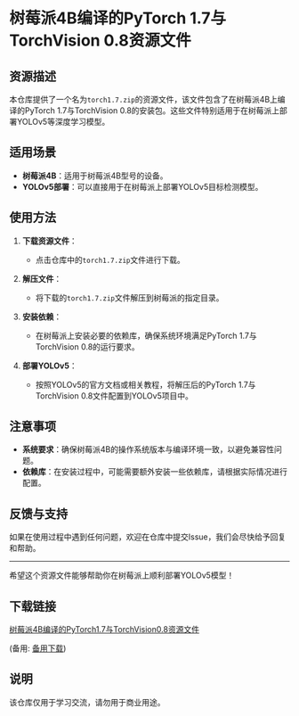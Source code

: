 # 树莓派4B编译的PyTorch 1.7与TorchVision 0.8资源文件

## 资源描述
本仓库提供了一个名为`torch1.7.zip`的资源文件，该文件包含了在树莓派4B上编译的PyTorch 1.7与TorchVision 0.8的安装包。这些文件特别适用于在树莓派上部署YOLOv5等深度学习模型。

## 适用场景
- **树莓派4B**：适用于树莓派4B型号的设备。
- **YOLOv5部署**：可以直接用于在树莓派上部署YOLOv5目标检测模型。

## 使用方法
1. **下载资源文件**：
   - 点击仓库中的`torch1.7.zip`文件进行下载。

2. **解压文件**：
   - 将下载的`torch1.7.zip`文件解压到树莓派的指定目录。

3. **安装依赖**：
   - 在树莓派上安装必要的依赖库，确保系统环境满足PyTorch 1.7与TorchVision 0.8的运行要求。

4. **部署YOLOv5**：
   - 按照YOLOv5的官方文档或相关教程，将解压后的PyTorch 1.7与TorchVision 0.8文件配置到YOLOv5项目中。

## 注意事项
- **系统要求**：确保树莓派4B的操作系统版本与编译环境一致，以避免兼容性问题。
- **依赖库**：在安装过程中，可能需要额外安装一些依赖库，请根据实际情况进行配置。

## 反馈与支持
如果在使用过程中遇到任何问题，欢迎在仓库中提交Issue，我们会尽快给予回复和帮助。

---

希望这个资源文件能够帮助你在树莓派上顺利部署YOLOv5模型！

## 下载链接
[树莓派4B编译的PyTorch1.7与TorchVision0.8资源文件](https://pan.quark.cn/s/0a647a65bf6f) 

(备用: [备用下载](https://pan.baidu.com/s/1KUU2U5LaDf0zcsCRxwJBjw?pwd=1234))

## 说明

该仓库仅用于学习交流，请勿用于商业用途。
